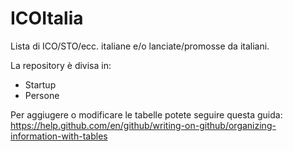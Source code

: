 # ICOItalia
Lista di ICO/STO/ecc. italiane e/o lanciate/promosse da italiani.

La repository è divisa in:
- Startup
- Persone

Per aggiugere o modificare le tabelle potete seguire questa guida: https://help.github.com/en/github/writing-on-github/organizing-information-with-tables
